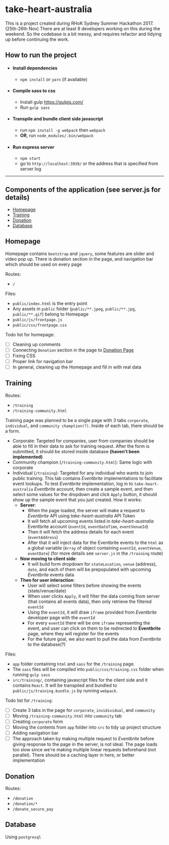 # take-heart-australia

This is a project created during RHoK Sydney Summer Hackathon 2017. (25th-26th Nov)
There are at least 9 developers working on this during the weekend. So the codebase is a bit messy, and requires refactor and tidying up before continuing the work.

## How to run the project

* #### Install dependencies
  * `npm install` or `yarn` (if available)

* #### Compile sass to css
  * Install gulp https://gulpjs.com/
  * Run `gulp sass`

* #### Transpile and bundle client side javascript
  * run `npm install -g webpack` then `webpack`
  * **OR**, run `node_modules/.bin/webpack`

* #### Run express server
  * `npm start`
  * go to `http://localhost:3939/` or the address that is specified from server log

---

## Components of the application (see server.js for details)

* [Homepage](#homepage)
* [Training](#training)
* [Donation](#donation)
* [Database](#database)

## Homepage

Homepage contains `bootstrap` and `jquery`, some features are slider and video pop up. There is donation section in the page, and navigation bar which should be used on every page 

Routes:
* `/`

Files:
* `public/index.html` is the entry point
* Any assets in `public` folder (`public/**.jpeg`, `public/**.jpg`, `public/**.gif`) belong to Homepage
* `public/js/frontpage.js`
* `public/css/frontpage.css`

Todo list for homepage:
- [ ] Cleaning up comments
- [ ] Connecting `Donation` section in the page to [Donation Page](#donation)
- [ ] Fixing CSS
- [ ] Proper link for navigation bar
- [ ] In general, cleaning up the Homepage and fill in with real data

## Training

Routes:
* `/training`
* `/training-community.html`

Training page was planned to be a single page with 3 tabs `corporate`, `individual`, and `community chamption(?)`. Inside of each tab, there should be a form.
* Corporate: Targeted for companies, user from companies should be able to fill in their data to ask for training request. After the form is submitted, it should be stored inside database **(haven't been implemented)**
* Community champion (`/training-community.html`): Same logic with corporate
* Individual (`/training`): Targeted for any individual who wants to join public training. This tab contains *Eventbrite* implementations to facilitate event lookups.
To test *Eventbrite* implementation, log in to `take-heart-australia` *Eventbrite* account, then create a sample event, and then select some values for the dropdown and click `Apply` button, it should show up the sample event that you just created.
How it works:
  * **Server**:
    * When the page loaded, the server will make a request to *Eventbrite* API using *take-heart-australia* API Token
    * It will fetch all upcoming events listed in *take-heart-australia* Eventbrite account (`eventId`, `eventDateTime`, `eventVenueId`)
    * Then it will fetch the address details for each event (`eventAddress`)
    * After that it will inject data for the Eventbrite events to the `html` as a global variable (`Array` of object containing `eventId`, `eventVenue`, `eventDate`) (for more details see `server.js` in the `/training` route)
  * **Now moving to client side**:
    * It will build form dropdown for `stateLocation`, `venue` (address), `date`, and each of them will be prepopulated with upcoming *Eventbrite* events data
  * **Then for user interaction**:
    * User will select some filters before showing the events (state/venue/date)
    * When user clicks `Apply`, it will filter the data coming from server (that contains all events data), then only retrieve the filtered `eventId`
    * Using the `eventId`, it will draw `iframe` provided from *Eventbrite* developer page with the `eventId`
    * For every `eventId` there will be one `iframe` representing the event, and user can click on them to be redirected to **Eventbrite** page, where they will register for the events
    * For the future goal, we also want to pull the data from *Eventbrite* to the database(?)

Files:
  * `app` folder containing `html` and `sass` for the `/training` page.
  * The `sass` files will be compiled into `public/css/training.css` folder when running `gulp sass`
  * `src/training/`, containing javascript files for the client side and it contains `React`. It will be transpiled and bundled to `public/js/training.bundle.js` by running `webpack`.

Todo list for `/training`:
* [ ] Create 3 tabs in the page for `corporate`, `invidividual`, and `community`
* [ ] Moving `/training-community.html` into `community` tab
* [ ] Creating `corporate` form
* [ ] Moving the contents from `app` folder into `src` to tidy up project structure
* [ ] Adding navigation bar
* [ ] The approach taken by making multiple request to *Eventbrite* before giving response to the page in the server, is not ideal. The page loads too slow since we're making multiple linear requests beforehand (not parallel). There should be a caching layer in here, or better implementation

## Donation

Routes:
* `/donation`
* `/donation/*`
* `/donate_secure_pay`

## Database

Using `postgresql`

